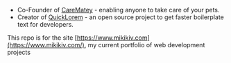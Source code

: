 - Co-Founder of [CareMatey](https://carematey.com) - enabling anyone to take care of your pets. 
- Creator of [QuickLorem](https://quicklorem.dev) - an open source project to get faster boilerplate text for developers.

This repo is for the site [https://www.mikikiv.com](https://www.mikikiv.com/), my current portfolio of web development projects
